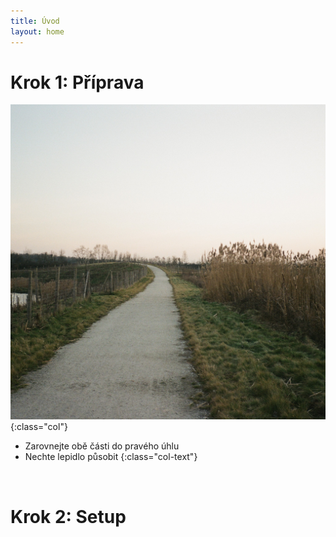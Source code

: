 ```yaml
---
title: Úvod
layout: home
---
```

# **Krok 1:** Příprava
![alt](000518670034.jpg){:class="col"}
- Zarovnejte obě části do pravého úhlu
- Nechte lepidlo působit
{:class="col-text"}
<br style="clear: left;" />

# **Krok 2:** Setup
